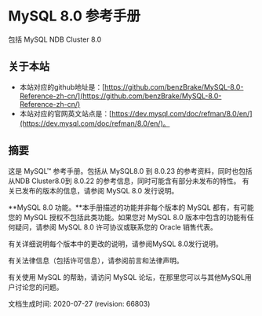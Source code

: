 # MySQL 8.0 参考手册

包括 MySQL NDB Cluster 8.0

## 关于本站

- 本站对应的github地址是：[https://github.com/benzBrake/MySQL-8.0-Reference-zh-cn/](https://github.com/benzBrake/MySQL-8.0-Reference-zh-cn/)
- 本站对应的官网英文站点是：[https://dev.mysql.com/doc/refman/8.0/en/](https://dev.mysql.com/doc/refman/8.0/en/)。

## 摘要

这是 MySQL™ 参考手册。包括从 MySQL8.0 到 8.0.23 的参考资料，同时也包括从NDB Cluster8.0到 8.0.22 的参考信息，同时可能含有部分未发布的特性。 有关已发布的版本的信息，请参阅 MySQL 8.0 发行说明。

**MySQL 8.0 功能。**本手册描述的功能并非每个版本的 MySQL 都有，有可能您的 MySQL 授权不包括此类功能。如果您对 MySQL 8.0 版本中包含的功能有任何疑问，请参阅 MySQL 8.0 许可协议或联系您的 Oracle 销售代表。

有关详细说明每个版本中的更改的说明，请参阅MySQL 8.0发行说明。

有关法律信息（包括许可信息），请参阅前言和法律声明。

有关使用 MySQL 的帮助，请访问 MySQL 论坛，在那里您可以与其他MySQL用户讨论您的问题。

文档生成时间: 2020-07-27  (revision: 66803)